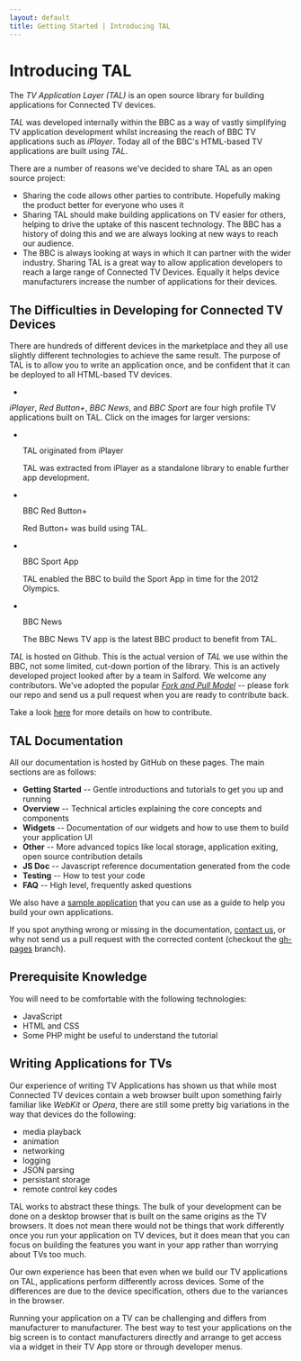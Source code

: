 ```yaml
---
layout: default
title: Getting Started | Introducing TAL
---
```


# Introducing TAL

<p class="lead">The <em>TV Application Layer (TAL)</em> is an open source library for building applications for Connected TV devices.</p>

*TAL* was developed internally within the BBC as a way of vastly simplifying TV application development
whilst increasing the reach of BBC TV applications such as *iPlayer*. Today all of the BBC's HTML-based
TV applications are built using *TAL*.

There are a number of reasons we've decided to share TAL as an open source project:

* Sharing the code allows other parties to contribute. Hopefully making the product better for everyone who uses it
* Sharing TAL should make building applications on TV easier for others, helping to drive the uptake 
of this nascent technology. The BBC has a history of doing this and we are always looking at new 
ways to reach our audience.
* The BBC is always looking at ways in which it can partner with the wider industry. Sharing TAL is a 
great way to allow application developers to reach a large range of Connected TV 
Devices. Equally it helps device manufacturers increase the number of applications for their 
devices.

## The Difficulties in Developing for Connected TV Devices

There are hundreds of different devices in the marketplace and they all use slightly different technologies
to achieve the same result. The purpose of TAL is to allow you to write an application once, and be confident
that it can be deployed to all HTML-based TV devices.

<ul class="thumbnails">
  <li class="span8 offset2">
    <div class="thumbnail">
      <img data-src="{{site.baseurl}}/img/getting-started/bbc-tal.jpg" src="{{site.baseurl}}/img/getting-started/bbc-tal.jpg" alt="">
    </div>
  </li>
</ul>

*iPlayer*, *Red Button+*, *BBC News*, and *BBC Sport* are four high profile TV applications built on TAL. Click on the images for larger versions:

<ul class="thumbnails">
  <li class="span8 offset2">
    <div class="thumbnail">
      <a href="{{site.baseurl}}/img/getting-started/iPlayer.jpg"><img src="{{site.baseurl}}/img/getting-started/iPlayer_new.jpg" alt=""></a>
      <p class="lead">TAL originated from iPlayer</p>
      <p>TAL was extracted from iPlayer as a standalone library to enable further app development.</p>
    </div>
  </li>
  </ul>

<ul class="thumbnails">
  <li class="span8 offset2">
    <div class="thumbnail">
      <a href="{{site.baseurl}}/img/getting-started/iPlayer.jpg"><img src="{{site.baseurl}}/img/getting-started/RedButtonPlus.jpg" alt=""></a>
      <p class="lead">BBC Red Button+</p>
      <p>Red Button+ was build using TAL.</p>
    </div>
  </li>
</ul>

<ul class="thumbnails">
  <li class="span6">
    <div class="thumbnail">
      <a href="{{site.baseurl}}/img/getting-started/SportApp.jpg"><img data-src="{{site.baseurl}}/img/getting-started/SportApp.jpg" src="{{site.baseurl}}/img/getting-started/SportApp_50.jpg" alt=""></a>
      <p class="lead">BBC Sport App</p>
      <p>TAL enabled the BBC to build the Sport App in time for the 2012 Olympics.</p>
    </div>
  </li>
  <li class="span6">
    <div class="thumbnail">
      <a href="{{site.baseurl}}/img/getting-started/NewsApp.jpg"><img src="{{site.baseurl}}/img/getting-started/NewsApp_50.jpg" alt=""></a>
      <p class="lead">BBC News</p>
      <p>The BBC News TV app is the latest BBC product to benefit from TAL.</p>
    </div>
  </li>
</ul>

*TAL* is hosted on Github. This is the actual version of *TAL* we use within the BBC, not some limited, cut-down portion of the
library. This is an actively developed project looked after by a team in Salford. We
welcome any contributors. We've adopted the popular [*Fork and Pull Model*](https://help.github.com/articles/using-pull-requests)
-- please fork our repo and send us a pull request when you are ready to contribute back.

Take a look [here](../other/contributing.html) for more details on how to contribute.

## TAL Documentation

All our documentation is hosted by GitHub on these pages. The main sections are as follows:

* **Getting Started** -- Gentle introductions and tutorials to get you up and running
* **Overview** -- Technical articles explaining the core concepts and components
* **Widgets** -- Documentation of our widgets and how to use them to build your application UI
* **Other** -- More advanced topics like local storage, application exiting, open source contribution details
* **JS Doc** -- Javascript reference documentation generated from the code
* **Testing** -- How to test your code
* **FAQ** -- High level, frequently asked questions

We also have a [sample application](https://github.com/fmtvp/talexample) that you can use as a guide to
help you build your own applications.

If you spot anything wrong or missing in the documentation, [contact us](../other/contact.html), or why not send us a pull request
with the corrected content (checkout the [gh-pages](https://github.com/fmtvp/tal/tree/gh-pages) branch).

## Prerequisite Knowledge

You will need to be comfortable with the following technologies:

* JavaScript
* HTML and CSS
* Some PHP might be useful to understand the tutorial

## Writing Applications for TVs

Our experience of writing TV Applications has shown us that while most
Connected TV devices contain a web browser built upon something
fairly familiar like *WebKit* or *Opera*, there are still some pretty big
variations in the way that devices do the following:

* media playback
* animation
* networking
* logging
* JSON parsing
* persistant storage
* remote control key codes

TAL works to abstract these things. The
bulk of your development can be done on a desktop browser that is built
on the same origins as the TV browsers. It does not mean there would not be
things that work differently once you run your application on TV devices,
but it does mean that you can focus on building the features you want in
your app rather than worrying about TVs too much.

Our own experience has been that even when we build our TV applications
on TAL, applications perform differently across devices. Some of the
differences are due to the device specification, others due to the
variances in the browser.

Running your application on a TV can be challenging and differs from manufacturer
to manufacturer. The best way to test your applications on the big screen is to
contact manufacturers directly and arrange to get access via a widget in their TV
App store or through developer menus.
